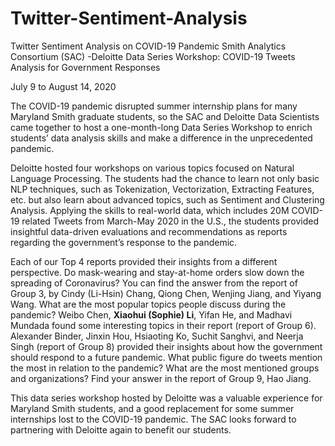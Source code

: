 # Twitter-Sentiment-Analysis
Twitter Sentiment Analysis on COVID-19 Pandemic
Smith Analytics Consortium (SAC) -Deloitte Data Series Workshop: COVID-19 Tweets Analysis for Government Responses

July 9 to August 14, 2020

The COVID-19 pandemic disrupted summer internship plans for many Maryland Smith graduate students, so the SAC and Deloitte Data Scientists came together to host a one-month-long Data Series Workshop to enrich students’ data analysis skills and make a difference in the unprecedented pandemic.

Deloitte hosted four workshops on various topics focused on Natural Language Processing. The students had the chance to learn not only basic NLP techniques, such as Tokenization, Vectorization, Extracting Features, etc. but also learn about advanced topics, such as Sentiment and Clustering Analysis. Applying the skills to real-world data, which includes 20M COVID-19 related Tweets from March-May 2020 in the U.S., the students provided insightful data-driven evaluations and recommendations as reports regarding the government’s response to the pandemic.

Each of our Top 4 reports provided their insights from a different perspective. Do mask-wearing and stay-at-home orders slow down the spreading of Coronavirus? You can find the answer from the report of Group 3, by Cindy (Li-Hsin) Chang, Qiong Chen, Wenjing Jiang, and Yiyang Wang. What are the most popular topics people discuss during the pandemic? Weibo Chen, **Xiaohui (Sophie) Li**, Yifan He, and Madhavi Mundada found some interesting topics in their report (report of Group 6). Alexander Binder, Jinxin Hou, Hsiaoting Ko, Suchit Sanghvi, and Neerja Singh (report of Group 8) provided their insights about how the government should respond to a future pandemic. What public figure do tweets mention the most in relation to the pandemic? What are the most mentioned groups and organizations? Find your answer in the report of Group 9, Hao Jiang.

This data series workshop hosted by Deloitte was a valuable experience for Maryland Smith students, and a good replacement for some summer internships lost to the COVID-19 pandemic. The SAC looks forward to partnering with Deloitte again to benefit our students.
